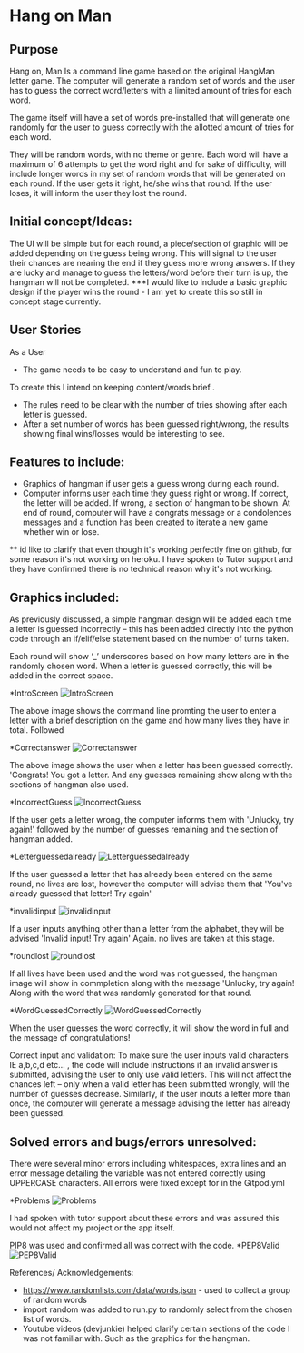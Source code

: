 # Hang on Man

## Purpose
Hang on, Man Is a command line game based on the original HangMan letter game.
The computer will generate a random set of words and the user has to guess the 
correct word/letters with a limited amount of tries for each word. 
 
The game itself will have a set of words pre-installed that will generate one 
randomly for the user to guess correctly with the allotted amount of tries for each word. 

They will be random words, with no theme or genre.
Each word will have a maximum of 6 attempts to get the word right and for sake of
difficulty, will include longer words in my set of random words that will be generated 
on each round. If the user gets it right, he/she wins that round. If the user loses, 
it will inform the user they lost the round. 

## Initial concept/Ideas: 
The UI will be simple but for each round, a piece/section of graphic will be added 
depending on the guess being wrong. This will signal to the user their chances are 
nearing the end if they guess more wrong answers. If they are lucky and manage to 
guess the letters/word before their turn is up, the hangman will not be completed. 
***I would like to include a basic graphic design if the player wins the round - 
I am yet to create this so still in concept stage currently.  

## User Stories

As a User
-	The game needs to be easy to understand and fun to play. 

To create this I intend on keeping content/words brief
. 
-	The rules need to be clear with the number of tries showing after each letter is guessed. 
-	After a set number of words has been guessed right/wrong, the results showing 
final wins/losses would be interesting to see. 
## Features to include: 
-	Graphics of hangman if user gets a guess wrong during each round. 
-	Computer informs user each time they guess right or wrong. If correct, the letter will be added. 
If wrong, a section of hangman to be shown. 
At end of round, computer will have a congrats message or a condolences messages and a function has been created to iterate a new game
whether win or lose. 

** id like to clarify that even though it's working perfectly fine on github, for some reason it's not working on heroku. 
I have spoken to Tutor support and they have confirmed there is no technical reason why it's not working. 


## Graphics included: 
As previously discussed, a simple hangman design will be added each time a letter is guessed incorrectly – 
this has been added directly into the python code through an if/elif/else statement based on the number of turns taken. 

Each round will show ‘_’ underscores based on how many letters are in the randomly chosen word. When a letter is 
guessed correctly, this will be added in the correct space. 

*IntroScreen
![IntroScreen](/assets/images/IntroScreen.jpg)

The above image shows the command line promting the user to enter a letter with a brief description on 
the game and how many lives they have in total. Followed 

*Correctanswer
![Correctanswer](/assets/images/Correctanswer.jpg)

The above image shows the user when a letter has been guessed correctly. 'Congrats! You got a letter. 
And any guesses remaining show along with the sections of hangman 
also used. 

*IncorrectGuess
![IncorrectGuess](/assets/images/IncorrectGuess.jpg)

If the user gets a letter wrong, the computer informs them with 
'Unlucky, try again!' followed by the number of guesses remaining
and the section of hangman added. 

*Letterguessedalready
![Letterguessedalready](/assets/images/Letterguessedalready.jpg)

If the user guessed a letter that has already been entered on the same round, no lives are lost, 
however the computer will advise them that 'You've already guessed that letter! Try again'

*invalidinput
![invalidinput](/assets/images/invalidinput.jpg)

If a user inputs anything other than a letter from the alphabet, they will be advised 
'Invalid input! Try again' Again. no lives are taken at this stage. 

*roundlost
![roundlost](/assets/images/roundlost.jpg)

If all lives have been used and the word was not guessed, the hangman image will show 
in commpletion along with the message 'Unlucky, try again! Along with the word that was randomly 
generated for that round. 

*WordGuessedCorrectly
![WordGuessedCorrectly](/assets/images/WordGuessedCorrectly.jpg)

When the user guesses the word correctly, it will show the word in full and the message of congratulations! 



Correct input and validation: 
To make sure the user inputs valid characters IE a,b,c,d etc… , the code will include instructions 
if an invalid answer is submitted, advising the user to only use valid letters. This will not affect 
the chances left – only when a valid letter has been submitted wrongly, will the number of guesses decrease.
Similarly, if the user inouts a letter more than once, the computer will generate a message advising the 
letter has already been guessed.  

## Solved errors and bugs/errors unresolved: 

There were several minor errors including whitespaces, extra lines and an error message detailing 
the variable was not entered correctly using UPPERCASE characters. 
All errors were fixed except for in the Gitpod.yml

*Problems
![Problems](/assets/images/Problems.jpg)

I had spoken with tutor support about these errors and was assured this would not affect my project or the app itself. 

PIP8 was used and confirmed all was correct with the code. 
*PEP8Valid
![PEP8Valid](/assets/images/PEP8Valid.jpg)


References/ Acknowledgements:
 
-	https://www.randomlists.com/data/words.json - used to collect a group of random words
-	import random was added to run.py to randomly select from the chosen list of words. 
-	Youtube videos (devjunkie) helped clarify certain sections of the code I was not familiar with. Such as the graphics for the hangman. 


